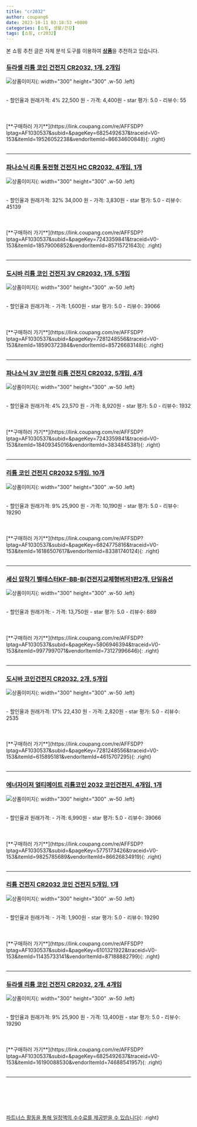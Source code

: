 ```yaml
---
title: "cr2032"
author: coupang6
date: 2023-10-11 03:18:53 +0800
categories: [쇼핑, 생활/건강]
tags: [쇼핑, cr2032]
---
```


본 쇼핑 추천 글은 자체 분석 도구를 이용하여 [**상품**](https://link.coupang.com/a/bao1ui)을 추천하고 있습니다.

### [듀라셀 리튬 코인 건전지 CR2032, 1개, 2개입](https://link.coupang.com/re/AFFSDP?lptag=AF1030537&subid=&pageKey=6825492637&traceid=V0-153&itemId=19526052238&vendorItemId=86634600848)

![상품이미지](https://thumbnail8.coupangcdn.com/thumbnails/remote/230x230ex/image/retail/images/2023/07/20/9/1/c2bfce9f-191c-495e-a9a3-e83c904e2966.jpg){: width="300" height="300" .w-50 .left}


<br>
- 할인율과 원래가격: 4%  22,500   원
- 가격: 4,400원
- star 평가: 5.0
- 리뷰수: 55
<br>
<br>
<br>
<br>
[**구매하러 가기**](https://link.coupang.com/re/AFFSDP?lptag=AF1030537&subid=&pageKey=6825492637&traceid=V0-153&itemId=19526052238&vendorItemId=86634600848){: .right}
<br>
<br>

---

### [파나소닉 리튬 동전형 건전지 HC CR2032, 4개입, 1개](https://link.coupang.com/re/AFFSDP?lptag=AF1030537&subid=&pageKey=7243359841&traceid=V0-153&itemId=18579006852&vendorItemId=85715721643)

![상품이미지](https://thumbnail7.coupangcdn.com/thumbnails/remote/230x230ex/image/retail/images/5150417684730523-1237fa41-f78d-4fb1-85d4-469938f5a69e.jpg){: width="300" height="300" .w-50 .left}


<br>
- 할인율과 원래가격: 32%  34,000   원
- 가격: 3,830원
- star 평가: 5.0
- 리뷰수: 45139
<br>
<br>
<br>
<br>
[**구매하러 가기**](https://link.coupang.com/re/AFFSDP?lptag=AF1030537&subid=&pageKey=7243359841&traceid=V0-153&itemId=18579006852&vendorItemId=85715721643){: .right}
<br>
<br>

---

### [도시바 리튬 코인 건전지 3V CR2032, 1개, 5개입](https://link.coupang.com/re/AFFSDP?lptag=AF1030537&subid=&pageKey=7281248556&traceid=V0-153&itemId=18590372384&vendorItemId=85726683148)

![상품이미지](https://thumbnail8.coupangcdn.com/thumbnails/remote/230x230ex/image/retail/images/2023/04/20/10/5/2d557e0c-0297-4d51-9386-504a7a485841.jpg){: width="300" height="300" .w-50 .left}


<br>
- 할인율과 원래가격: 
- 가격: 1,600원
- star 평가: 5.0
- 리뷰수: 39066
<br>
<br>
<br>
<br>
[**구매하러 가기**](https://link.coupang.com/re/AFFSDP?lptag=AF1030537&subid=&pageKey=7281248556&traceid=V0-153&itemId=18590372384&vendorItemId=85726683148){: .right}
<br>
<br>

---

### [파나소닉 3V 코인형 리튬 건전지 CR2032, 5개입, 4개](https://link.coupang.com/re/AFFSDP?lptag=AF1030537&subid=&pageKey=7243359841&traceid=V0-153&itemId=18409345016&vendorItemId=3834845381)

![상품이미지](https://thumbnail8.coupangcdn.com/thumbnails/remote/230x230ex/image/retail/images/375473658030751-322f2524-c39b-42a3-a435-a6fb4f4618e2.jpg){: width="300" height="300" .w-50 .left}


<br>
- 할인율과 원래가격: 4%  23,570   원
- 가격: 8,920원
- star 평가: 5.0
- 리뷰수: 1932
<br>
<br>
<br>
<br>
[**구매하러 가기**](https://link.coupang.com/re/AFFSDP?lptag=AF1030537&subid=&pageKey=7243359841&traceid=V0-153&itemId=18409345016&vendorItemId=3834845381){: .right}
<br>
<br>

---

### [리튬 코인 건전지 CR2032 5개입, 10개](https://link.coupang.com/re/AFFSDP?lptag=AF1030537&subid=&pageKey=6824775816&traceid=V0-153&itemId=16186507617&vendorItemId=83381740124)

![상품이미지](https://thumbnail8.coupangcdn.com/thumbnails/remote/230x230ex/image/vendor_inventory/0f47/5630ec6ab14dc1e0c9f5f39cd3c449cb4669ace1344bff214524eb829513.jpg){: width="300" height="300" .w-50 .left}


<br>
- 할인율과 원래가격: 9%  25,900   원
- 가격: 10,190원
- star 평가: 5.0
- 리뷰수: 19290
<br>
<br>
<br>
<br>
[**구매하러 가기**](https://link.coupang.com/re/AFFSDP?lptag=AF1030537&subid=&pageKey=6824775816&traceid=V0-153&itemId=16186507617&vendorItemId=83381740124){: .right}
<br>
<br>

---

### [세신 압착기 벨테스터KF-BB-B(건전지교체형버저1판2개, 단일옵션](https://link.coupang.com/re/AFFSDP?lptag=AF1030537&subid=&pageKey=5806946394&traceid=V0-153&itemId=9977997071&vendorItemId=73127996646)

![상품이미지](https://thumbnail9.coupangcdn.com/thumbnails/remote/230x230ex/image/vendor_inventory/ba86/e02200d9c70ec5730c0235db66b8755dbdb4e1cf685bf2373fc381375d6f.jpg){: width="300" height="300" .w-50 .left}


<br>
- 할인율과 원래가격: 
- 가격: 13,750원
- star 평가: 5.0
- 리뷰수: 889
<br>
<br>
<br>
<br>
[**구매하러 가기**](https://link.coupang.com/re/AFFSDP?lptag=AF1030537&subid=&pageKey=5806946394&traceid=V0-153&itemId=9977997071&vendorItemId=73127996646){: .right}
<br>
<br>

---

### [도시바 코인건전지 CR2032, 2개, 5개입](https://link.coupang.com/re/AFFSDP?lptag=AF1030537&subid=&pageKey=7281248556&traceid=V0-153&itemId=615895181&vendorItemId=4615707295)

![상품이미지](https://thumbnail6.coupangcdn.com/thumbnails/remote/230x230ex/image/retail/images/8989019075706-c7c98689-1a5d-424c-9d7b-5a83389855e9.jpg){: width="300" height="300" .w-50 .left}


<br>
- 할인율과 원래가격: 17%  22,430   원
- 가격: 2,820원
- star 평가: 5.0
- 리뷰수: 2535
<br>
<br>
<br>
<br>
[**구매하러 가기**](https://link.coupang.com/re/AFFSDP?lptag=AF1030537&subid=&pageKey=7281248556&traceid=V0-153&itemId=615895181&vendorItemId=4615707295){: .right}
<br>
<br>

---

### [에너자이저 얼티메이트 리튬코인 2032 코인건전지, 4개입, 1개](https://link.coupang.com/re/AFFSDP?lptag=AF1030537&subid=&pageKey=5775173426&traceid=V0-153&itemId=9825785689&vendorItemId=86626834919)

![상품이미지](https://thumbnail6.coupangcdn.com/thumbnails/remote/230x230ex/image/retail/images/2023/07/19/15/5/4f945767-ff2c-48d3-b393-f74c97ba8494.jpg){: width="300" height="300" .w-50 .left}


<br>
- 할인율과 원래가격: 
- 가격: 6,990원
- star 평가: 5.0
- 리뷰수: 39066
<br>
<br>
<br>
<br>
[**구매하러 가기**](https://link.coupang.com/re/AFFSDP?lptag=AF1030537&subid=&pageKey=5775173426&traceid=V0-153&itemId=9825785689&vendorItemId=86626834919){: .right}
<br>
<br>

---

### [리튬 건전지 CR2032 코인 건전지 5개입, 1개](https://link.coupang.com/re/AFFSDP?lptag=AF1030537&subid=&pageKey=6101321922&traceid=V0-153&itemId=11435733141&vendorItemId=87188882799)

![상품이미지](https://thumbnail6.coupangcdn.com/thumbnails/remote/230x230ex/image/vendor_inventory/e795/c82b8ecabde9bd871a6a826e99714b107021e2bd34064b24cf96c0c3366c.jpg){: width="300" height="300" .w-50 .left}


<br>
- 할인율과 원래가격: 
- 가격: 1,900원
- star 평가: 5.0
- 리뷰수: 19290
<br>
<br>
<br>
<br>
[**구매하러 가기**](https://link.coupang.com/re/AFFSDP?lptag=AF1030537&subid=&pageKey=6101321922&traceid=V0-153&itemId=11435733141&vendorItemId=87188882799){: .right}
<br>
<br>

---

### [듀라셀 리튬 코인 건전지 CR2032, 2개, 4개입](https://link.coupang.com/re/AFFSDP?lptag=AF1030537&subid=&pageKey=6825492637&traceid=V0-153&itemId=16190088530&vendorItemId=74688541957)

![상품이미지](https://thumbnail6.coupangcdn.com/thumbnails/remote/230x230ex/image/retail/images/1776015839303698-e264c4fd-36fd-4d77-a214-73087790a2d9.jpg){: width="300" height="300" .w-50 .left}


<br>
- 할인율과 원래가격: 9%  25,900   원
- 가격: 13,400원
- star 평가: 5.0
- 리뷰수: 19290
<br>
<br>
<br>
<br>
[**구매하러 가기**](https://link.coupang.com/re/AFFSDP?lptag=AF1030537&subid=&pageKey=6825492637&traceid=V0-153&itemId=16190088530&vendorItemId=74688541957){: .right}
<br>
<br>

---
<br><br><br><br><br> [파트너스 활동을 통해 일정액의 수수료를 제공받을 수 있습니다](https://link.coupang.com/a/bao1ui){: .right}